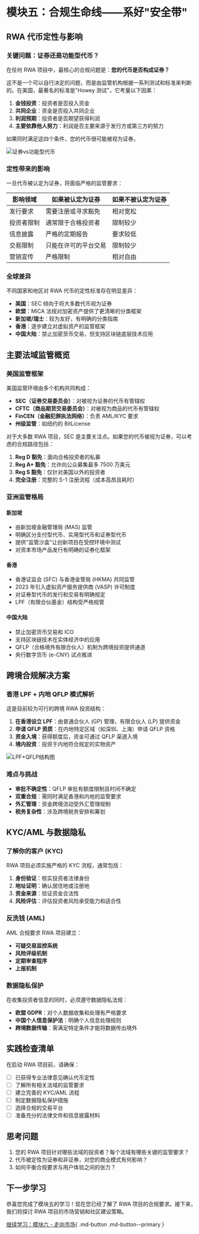 
# 模块五：合规生命线——系好"安全带"

## RWA 代币定性与影响

### 关键问题：证券还是功能型代币？

在任何 RWA 项目中，最核心的合规问题是：**您的代币是否构成证券？**

这不是一个可以自行决定的问题，而是由监管机构根据一系列测试和标准来判断的。在美国，最著名的标准是"Howey 测试"，它考量以下因素：

1. **金钱投资**：投资者是否投入资金
2. **共同企业**：资金是否投入共同企业
3. **利润预期**：投资者是否期望获得利润
4. **主要依靠他人努力**：利润是否主要来源于发行方或第三方的努力

如果同时满足这四个条件，您的代币很可能被视为证券。

![证券vs功能型代币](/assets/images/security_token.png)

### 定性带来的影响

一旦代币被认定为证券，将面临严格的监管要求：

| 影响领域 | 如果被认定为证券 | 如果不被认定为证券 |
|---------|-----------------|------------------|
| 发行要求 | 需要注册或寻求豁免 | 相对宽松 |
| 投资者限制 | 通常限于合格投资者 | 限制较少 |
| 信息披露 | 严格的定期报告 | 要求较低 |
| 交易限制 | 只能在许可的平台交易 | 限制较少 |
| 营销宣传 | 严格限制 | 相对自由 |

### 全球差异

不同国家和地区对 RWA 代币的定性标准存在明显差异：

- **美国**：SEC 倾向于将大多数代币视为证券
- **欧盟**：MiCA 法规对加密资产提供了更清晰的分类框架
- **新加坡/瑞士**：较为友好，有明确的分类指南
- **香港**：逐步建立对虚拟资产的监管框架
- **中国大陆**：禁止加密货币交易，但支持区块链底层技术应用

## 主要法域监管概览

### 美国监管框架

美国监管环境由多个机构共同构成：

- **SEC（证券交易委员会）**：对被视为证券的代币有管辖权
- **CFTC（商品期货交易委员会）**：对被视为商品的代币有管辖权
- **FinCEN（金融犯罪执法网络）**：负责 AML/KYC 要求
- **州级监管**：如纽约的 BitLicense

对于大多数 RWA 项目，SEC 是主要关注点。如果您的代币被视为证券，可以考虑的合规路径包括：

1. **Reg D 豁免**：面向合格投资者的私募
2. **Reg A+ 豁免**：允许向公众募集最多 7500 万美元
3. **Reg S 豁免**：仅针对美国以外的投资者
4. **完全注册**：完整的 S-1 注册流程（成本高昂且耗时）

### 亚洲监管格局

#### 新加坡

- 由新加坡金融管理局 (MAS) 监管
- 明确区分支付型代币、实用型代币和证券型代币
- 提供"监管沙盒"让创新项目在受控环境中测试
- 对资本市场产品发行有明确的证券化框架

#### 香港

- 香港证监会 (SFC) 与香港金管局 (HKMA) 共同监管
- 2023 年引入虚拟资产服务提供商 (VASP) 许可制度
- 对证券型代币的发行和交易有明确规定
- LPF（有限合伙基金）结构受严格规管

#### 中国大陆

- 禁止加密货币交易和 ICO
- 支持区块链技术在实体经济中的应用
- QFLP（合格境外有限合伙人）机制为跨境投资提供通道
- 央行数字货币 (e-CNY) 试点推进

## 跨境合规解决方案

### 香港 LPF + 内地 QFLP 模式解析

这是目前较为可行的跨境 RWA 投资结构：

1. **在香港设立 LPF**：由普通合伙人 (GP) 管理，有限合伙人 (LP) 提供资金
2. **申请 QFLP 资质**：在内地特定区域（如深圳、上海）申请 QFLP 资格
3. **资金入境**：获得额度后，资金可通过 QFLP 渠道入境
4. **境内投资**：投资于内地符合规定的实物资产

![LPF+QFLP结构图](/assets/images/lpf_qflp.png)

### 难点与挑战

- **审批不确定性**：QFLP 审批有额度限制且时间不确定
- **双重合规**：需同时满足香港和内地的监管要求
- **外汇管理**：资金跨境流动受外汇管理规制
- **税务复杂性**：涉及跨境税务安排和筹划

## KYC/AML 与数据隐私

### 了解你的客户 (KYC)

RWA 项目必须实施严格的 KYC 流程，通常包括：

1. **身份验证**：核实投资者法律身份
2. **地址证明**：确认居住地或注册地
3. **资金来源**：验证资金合法性
4. **风险评估**：评估投资者风险承受能力和适合性

### 反洗钱 (AML)

AML 合规要求 RWA 项目建立：

- **可疑交易监控系统**
- **风险评级机制**
- **定期审查程序**
- **上报机制**

### 数据隐私保护

在收集投资者信息的同时，必须遵守数据隐私法规：

- **欧盟 GDPR**：对个人数据收集和处理有严格要求
- **中国个人信息保护法**：明确个人信息处理规则
- **跨境数据传输**：需满足特定条件才能将数据传出境外

## 实践检查清单

在启动 RWA 项目前，请确保：

- [ ] 已获得专业法律意见确认代币定性
- [ ] 了解所有相关法域的监管要求
- [ ] 建立完善的 KYC/AML 流程
- [ ] 制定数据隐私保护措施
- [ ] 选择合规的交易平台
- [ ] 准备充分的法律文件和信息披露材料

## 思考问题

1. 您的 RWA 项目针对哪些法域的投资者？每个法域有哪些关键的监管要求？
2. 代币被定性为证券和非证券，对您的商业模式有何影响？
3. 如何平衡合规要求与用户体验之间的张力？

## 下一步学习

恭喜您完成了模块五的学习！现在您已经了解了 RWA 项目的合规要求。接下来，我们将探讨 RWA 项目的市场营销和社区建设策略。

[继续学习：模块六 - 走向市场](./module6.md){ .md-button .md-button--primary }
